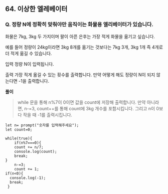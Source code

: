## 64. 이상한 엘레베이터

### Q. 정량 N에 정확히 맞춰야만 움직이는 화물용 엘리베이터가 있습니다.

화물은 7kg, 3kg 두 가지이며 팔이 아픈 은후는 가장 적게 화물을 옮기고 싶습니다.

예를 들어 정량이 24kg이라면 3kg 8개를 옮기는 것보다는
7kg 3개, 3kg 1개 즉 4개로 더 적게 옮길 수 있습니다.

입력
정량 N이 입력됩니다.

출력
가장 적게 옮길 수 있는 횟수를 출력합니다.
만약 어떻게 해도 정량이 N이 되지 않는다면 -1을 출력합니다.

**풀이**

> while 문을 통해 n%7이 0이면 값을 count에 저장해 출력합니다.
> 만약 아니라면, n-=3, count++를 통해 count에 3kg 개수를 포함시킵니다. 그리고 n이 0보다 작을 때 -1를 출력시킵니다.

```
let n= prompt("숫자를 입력해주세요");
let count=0;

while(true){
    if(n%7===0){
    count += n/7;
    console.log(count);
    break;
}
    n-=3;
    count += 1;
if(n<0){
  console.log(-1);
  break;
 }
```
